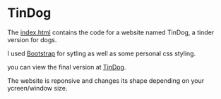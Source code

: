 # TinDog

The [index.html](https://github.com/devCharaf/TinDog/blob/main/index.html) contains the code for a website named TinDog, a tinder version for dogs.

I used [Bootstrap](https://getbootstrap.com/) for sytling as well as some personal css styling.

you can view the final version at [TinDog](https://devcharaf.github.io/TinDog/).

The website is reponsive and changes its shape depending on your ycreen/window size.
